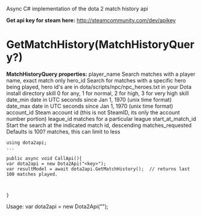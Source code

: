 Async C# implementation of the dota 2 match history api

<strong>Get api key for steam here:</strong>
http://steamcommunity.com/dev/apikey


<h1>GetMatchHistory(MatchHistoryQuery?)</h1>
<strong>MatchHistoryQuery properties:</strong>
player_name         Search matches with a player name, exact match only
hero_id             Search for matches with a specific hero being played, hero id's are in dota/scripts/npc/npc_heroes.txt in your Dota install directory
skill               0 for any, 1 for normal, 2 for high, 3 for very high skill
date_min            date in UTC seconds since Jan 1, 1970 (unix time format)
date_max            date in UTC seconds since Jan 1, 1970 (unix time format)
account_id          Steam account id (this is not SteamID, its only the account number portion)
league_id           matches for a particular league
start_at_match_id   Start the search at the indicated match id, descending
matches_requested   Defaults is 100? matches, this can limit to less

```
using dota2api;
...

public async void CallApi(){
var dota2api = new Dota2Api("<key>");
var resultModel = await dota2api.GetMatchHistory();  // returns last 100 matches played.



}
```


Usage:
var dota2api = new Dota2Api("<key>");





